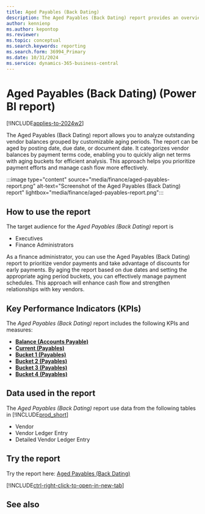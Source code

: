 ```yaml
---
title: Aged Payables (Back Dating)
description: The Aged Payables (Back Dating) report provides an overview of outstanding vendor invoices categorized by payment terms and grouped into aging buckets.
author: kennienp
ms.author: kepontop
ms.reviewer:
ms.topic: conceptual
ms.search.keywords: reporting
ms.search.form: 36994_Primary
ms.date: 10/31/2024
ms.service: dynamics-365-business-central
---
```


# Aged Payables (Back Dating) (Power BI report)

[!INCLUDE[applies-to-2024w2](includes/applies-to-2024w2.md)]

The Aged Payables (Back Dating) report allows you to analyze outstanding vendor balances grouped by customizable aging periods. The report can be aged by posting date, due date, or document date. It categorizes vendor balances by payment terms code, enabling you to quickly align net terms with aging buckets for efficient analysis. This approach helps you prioritize payment efforts and manage cash flow more effectively.

:::image type="content" source="media/finance/aged-payables-report.png" alt-text="Screenshot of the Aged Payables (Back Dating) report" lightbox="media/finance/aged-payables-report.png":::

## How to use the report

The target audience for the *Aged Payables (Back Dating)* report is
- Executives
- Finance Administrators

As a finance administrator, you can use the Aged Payables (Back Dating) report to prioritize vendor payments and take advantage of discounts for early payments. By aging the report based on due dates and setting the appropriate aging period buckets, you can effectively manage payment schedules. This approach will enhance cash flow and strengthen relationships with key vendors.

## Key Performance Indicators (KPIs)

The *Aged Payables (Back Dating)* report includes the following KPIs and measures: 

- [**Balance (Accounts Payable)**](finance-powerbi-kpi.md#balance-accounts-payable)
- [**Current (Payables)**](####)
- [**Bucket 1 (Payables)**](finance-powerbi-kpi.md#bucket-1-payables)
- [**Bucket 2 (Payables)**](finance-powerbi-kpi.md#bucket-2-payables)
- [**Bucket 3 (Payables)**](finance-powerbi-kpi.md#bucket-3-payables)
- [**Bucket 4 (Payables)**](finance-powerbi-kpi.md#bucket-4-payables)

## Data used in the report

The *Aged Payables (Back Dating)* report use data from the following tables in [!INCLUDE[prod_short](includes/prod_short.md)]

- Vendor
- Vendor Ledger Entry
- Detailed Vendor Ledger Entry

## Try the report

Try the report here: [Aged Payables (Back Dating)](https://businesscentral.dynamics.com?page=36994)

[!INCLUDE[ctrl-right-click-to-open-in-new-tab](includes/ctrl-right-click-to-open-in-new-tab.md)]

## See also